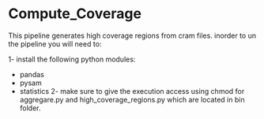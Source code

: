 # Compute_Coverage

This pipeline generates high coverage regions from cram files.
inorder to un the pipeline you will need to:

1- install the following python modules:
  - pandas
  - pysam
  - statistics
2- make sure to give the execution access using chmod for aggregare.py and high_coverage_regions.py which are located in bin folder.
